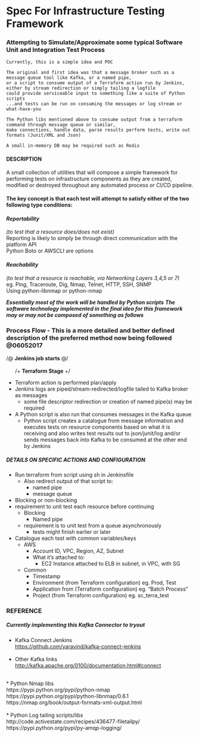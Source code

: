 # Spec For Infrastructure Testing Framework
### Attempting to Simulate/Approximate some typical Software Unit and Integration Test Process
    Currently, this is a simple idea and POC
    
    The original and first idea was that a message broker such as a message queue tool like Kafka, or a named pipe, 
    or a script to consume output of a Terraform action run by Jenkins, either by stream redirection or simply tailing a logfile
    could provide serviceable input to something like a suite of Python scripts
    ...and tests can be run on consuming the messages or log stream or what-have-you
    
    The Python libs mentioned above to consume output from a terraform command through message queue or similar, 
    make connections, handle data, parse results perform tests, write out formats (Junit/XML and Json)
    
    A small in-memory DB may be required such as Redis

#### DESCRIPTION

A small collection of utilities that will compose a simple framework for performing tests on infrastructure components as they are created, 
modified or destroyed throughout any automated process or CI/CD pipeline.

#### The key concept is that each test will attempt to satisfy either of the two following type conditions:
*<h4>Reportability</h4> (to test that a resource does/does not exist)*<br>
    Reporting is likely to simply be through direct communication with the platform API</br>
    Python Boto or AWSCLI are options

*<h4>Reachability</h4> (to test that a resource is reachable, via Networking Layers 3,4,5 or 7)*<br>
    eg. Ping, Traceroute, Dig, Nmap, Telnet, HTTP, SSH, SNMP </br>
    Using python-libnmap or python-nmap


*<b>Essentially most of the work will be handled by Python scripts</b>*
*<b>The software technology implemented in the final idea for this framework may or may not be composed of something as follows</b>* </br> 




### Process Flow - This is a more detailed and better defined description of the preferred method now being followed @06052017
/@ **Jenkins job starts** @/<br><br>
&nbsp;&nbsp; &nbsp;&nbsp;     /+ **Terraform Stage** +/ 
  - Terraform action is performed plan/apply
  - Jenkins logs are piped/stream-redirected/logfile tailed to Kafka broker as messages
    - some file descriptor redirection or creation of named pipe(s) may be required
  - A Python script is also run that consumes messages in the Kafka queue
    - Python script creates a catalogue from message information 
    and executes tests on resource components based on what it is receiving
    and also writes test results out to json/junit/log and/or sends messages back into Kafka 
    to be consumed at the other end by Jenkins
    
##### DETAILS ON SPECIFIC ACTIONS AND CONFIGURATION
- Run terraform from script using sh in Jenkinsfile
  - Also redirect output of that script to:
    - named pipe
    - message queue
- Blocking or non-blocking
- requirement to unit test each resource before continuing
  - Blocking
      - Named pipe
  - requirement is to unit test from a queue asynchronously	
      - tests might finish earlier or later
- Catalogue each test with common variables/keys
  - AWS
    - Account ID, VPC, Region, AZ, Subnet
    - What it’s attached to:
      - EC2 Instance attached to ELB in subnet, in VPC, with SG
  - Common
    - Timestamp
    - Environment (from Terraform configuration) eg. Prod, Test
    - Application from (Terraform configuration) eg. “Batch Process”
    - Project (from Terraform configuration) eg. sc_terra_test



### REFERENCE

##### Currently implementing this Kafka Connector to  tryout
* Kafka Connect Jenkins<br>
  https://github.com/yaravind/kafka-connect-jenkins
  <br><br>
* Other Kafka links<br>
  http://kafka.apache.org/0100/documentation.html#connect<br>
<br>
* Python Nmap libs<br>
  https://pypi.python.org/pypi/python-nmap<br>
  https://pypi.python.org/pypi/python-libnmap/0.6.1
  https://nmap.org/book/output-formats-xml-output.html<br>
<br>
* Python Log tailing scripts/libs<br>
  http://code.activestate.com/recipes/436477-filetailpy/<br>
  https://pypi.python.org/pypi/py-amqp-logging/<br>
 
 


